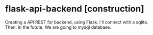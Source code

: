 # flask-api-backend [construction]
Creating a API REST for backend, using Flask. I'll connect with a sqlite. Then, in the futute, We are going to mysql database.
